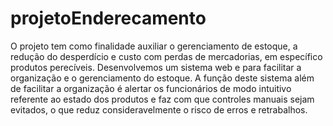 # projetoEnderecamento

O projeto tem como finalidade auxiliar o gerenciamento de estoque, a
redução do desperdício e custo com perdas de mercadorias, em específico
produtos perecíveis.
Desenvolvemos um sistema web e para facilitar a
organização e o gerenciamento do estoque. A função deste sistema além de
facilitar a organização é alertar os funcionários de modo intuitivo referente ao
estado dos produtos e faz com que controles manuais sejam evitados, o que
reduz consideravelmente o risco de erros e retrabalhos.
